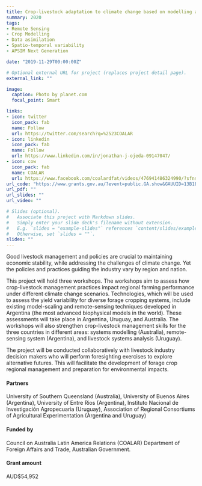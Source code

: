 ```yaml
---
title: Crop-livestock adaptation to climate change based on modelling and remote-sensing
summary: 2020
tags:
- Remote Sensing
- Crop Modelling
- Data asimilation
- Spatio-temporal variability
- APSIM Next Generation

date: "2019-11-29T00:00:00Z"

# Optional external URL for project (replaces project detail page).
external_link: ""

image:
  caption: Photo by planet.com
  focal_point: Smart

links:
- icon: twitter
  icon_pack: fab
  name: Follow
  url: https://twitter.com/search?q=%2523COALAR
- icon: linkedin
  icon_pack: fab
  name: Follow
  url: https://www.linkedin.com/in/jonathan-j-ojeda-09147047/
- icon: cow
  icon_pack: fab
  name: COALAR
  url: https://www.facebook.com/coalardfat/videos/476941486324990/?sfns=mo
url_code: "https://www.grants.gov.au/?event=public.GA.show&GAUUID=13B1E2DD-E34C-CB7B-7B30D197E43D8BEF"
url_pdf: ""
url_slides: ""
url_video: ""

# Slides (optional).
#   Associate this project with Markdown slides.
#   Simply enter your slide deck's filename without extension.
#   E.g. `slides = "example-slides"` references `content/slides/example-slides.md`.
#   Otherwise, set `slides = ""`.
slides: ""
---
```


Good livestock management and policies are crucial to maintaining economic stability, while addressing the challenges of climate change. Yet the policies and practices guiding the industry vary by region and nation. 

This project will hold three workshops. The workshops aim to assess how crop-livestock management practices impact regional farming performance under different climate change scenarios. Technologies, which will be used to assess the yield variability for diverse forage cropping systems, include existing model-scaling and remote-sensing techniques developed in Argentina (the most advanced biophysical models in the world). These assessments will take place in Argentina, Uruguay, and Australia. The workshops will also strengthen crop-livestock management skills for the three countries in different areas: systems modelling (Australia), remote-sensing system (Argentina), and livestock systems analysis (Uruguay). 

The project will be conducted collaboratively with livestock industry decision makers who will perform foresighting exercises to explore alternative futures. This will facilitate the development of forage crop regional management and preparation for environmental impacts.

#### Partners
University of Southern Queensland (Australia), University of Buenos Aires (Argentina), University of Entre Rios (Argentina), Instituto Nacional de Investigación Agropecuaria (Uruguay), Association of Regional Consortiums of Agricultural Experimentation (Argentina and Uruguay)

#### Funded by
Council on Australia Latin America Relations (COALAR) Department of Foreign Affairs and Trade, Australian Government.

#### Grant amount
AUD$54,952